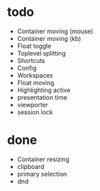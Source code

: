 # todo

- Container moving (mouse)
- Container moving (kb)
- Float toggle
- Toplevel splitting
- Shortcuts
- Config
- Workspaces
- Float moving
- Highlighting active
- presentation time
- viewporter
- session lock

# done

- Container resizing
- clipboard
- primary selection
- dnd
